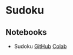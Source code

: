 # Sudoku

## Notebooks

* Sudoku [GitHub](https://github.com/abstractions-in-python/abstractions-in-python.github.io/blob/master/notebooks/Sudoku_chapter.ipynb) [Colab](https://drive.google.com/file/d/1kpEWD2b42MzmyHzDjgTib6RJlsZec_TX/view?usp=sharing)

